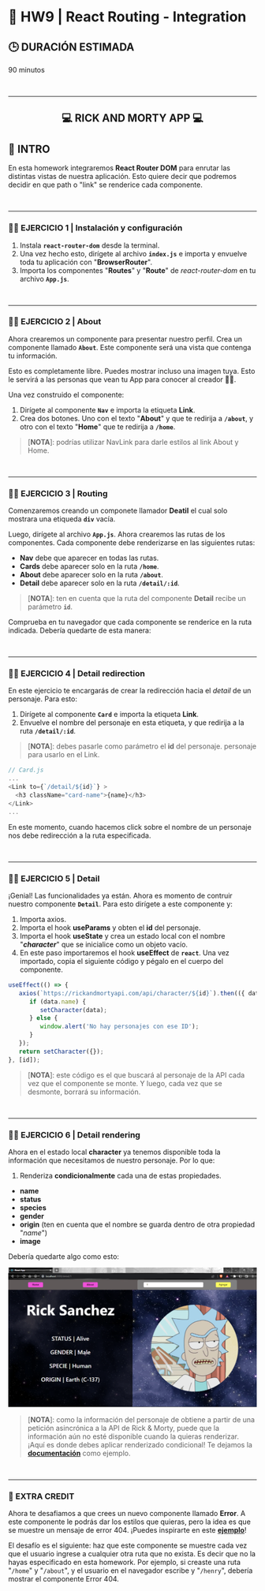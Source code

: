 # **💪 HW9 | React Routing - Integration**

## **🕒 DURACIÓN ESTIMADA**

90 minutos

<br />

---

<div align="center">

## **💻 RICK AND MORTY APP 💻**

</div>

## **📝 INTRO**

En esta homework integraremos **React Router DOM** para enrutar las distintas vistas de nuestra aplicación. Esto quiere decir que podremos decidir en que path o "link" se renderice cada componente.

<br />

---

### **👩‍💻 EJERCICIO 1 | Instalación y configuración**

1. Instala **`react-router-dom`** desde la terminal.
2. Una vez hecho esto, dirígete al archivo **`index.js`** e importa y envuelve toda tu aplicación con "**BrowserRouter**".
3. Importa los componentes "**Routes**" y "**Route**" de _react-router-dom_ en tu archivo **`App.js`**.

<br />

---

### **👩‍💻 EJERCICIO 2 | About**

Ahora crearemos un componente para presentar nuestro perfil. Crea un componente llamado **`About`**. Este componente será una vista que contenga tu información.

Esto es completamente libre. Puedes mostrar incluso una imagen tuya. Esto le servirá a las personas que vean tu App para conocer al creador 🚀✨.

Una vez construido el componente:

1. Dirígete al componente **`Nav`** e importa la etiqueta **Link**.
2. Crea dos botones. Uno con el texto "**About**" y que te redirija a **`/about`**, y otro con el texto "**Home**" que te redirija a **`/home`**.

> [**NOTA**]: podrías utilizar NavLink para darle estilos al link About y Home.

<br />

---

### **👩‍💻 EJERCICIO 3 | Routing**

Comenzaremos creando un componete llamador **Deatil** el cual solo mostrara una etiqueda **`div`** vacía.

Luego, dirígete al archivo **`App.js`**. Ahora crearemos las rutas de los componentes. Cada componente debe renderizarse en las siguientes rutas:

-  **Nav** debe que aparecer en todas las rutas.
-  **Cards** debe aparecer solo en la ruta **`/home`**.
-  **About** debe aparecer solo en la ruta **`/about`**.
-  **Detail** debe aparecer solo en la ruta **`/detail/:id`**.

> [**NOTA**]: ten en cuenta que la ruta del componente **Detail** recibe un parámetro **`id`**.

Comprueba en tu navegador que cada componente se renderice en la ruta indicada. Debería quedarte de esta manera:

<img src="./img/rutas.gif" alt="" />

<br />

---

### **👩‍💻 EJERCICIO 4 | Detail redirection**

En este ejercicio te encargarás de crear la redirección hacia el _detail_ de un personaje. Para esto:

1. Dirígete al componente **`Card`** e importa la etiqueta **Link**.
2. Envuelve el nombre del personaje en esta etiqueta, y que redirija a la ruta **`/detail/:id`**.

> [**NOTA**]: debes pasarle como parámetro el **id** del personaje. personaje para usarlo en el Link.

```js
// Card.js
...
<Link to={`/detail/${id}`} >
  <h3 className="card-name">{name}</h3>
</Link>
...
```

En este momento, cuando hacemos click sobre el nombre de un personaje nos debe redirección a la ruta especificada.

<img src="./img/rutaDetail.gif" alt="" />

<br />

---

### **👩‍💻 EJERCICIO 5 | Detail**

¡Genial! Las funcionalidades ya están. Ahora es momento de contruir nuestro componente **`Detail`**. Para esto dirígete a este componente y:

1. Importa axios.
2. Importa el hook **useParams** y obten el **id** del personaje.
3. Importa el hook **useState** y crea un estado local con el nombre "**_character_**" que se inicialice como un objeto vacío.
4. En este paso importaremos el hook **useEffect** de **`react`**. Una vez importado, copia el siguiente código y pégalo en el cuerpo del componente.

```js
useEffect(() => {
   axios(`https://rickandmortyapi.com/api/character/${id}`).then(({ data }) => {
      if (data.name) {
         setCharacter(data);
      } else {
         window.alert('No hay personajes con ese ID');
      }
   });
   return setCharacter({});
}, [id]);
```

> [**NOTA**]: este código es el que buscará al personaje de la API cada vez que el componente se monte. Y luego, cada vez que se desmonte, borrará su información.

<br />

---

### **👩‍💻 EJERCICIO 6 | Detail rendering**

Ahora en el estado local **character** ya tenemos disponible toda la información que necesitamos de nuestro personaje. Por lo que:

1. Renderiza **condicionalmente** cada una de estas propiedades.

-  **name**
-  **status**
-  **species**
-  **gender**
-  **origin** (ten en cuenta que el nombre se guarda dentro de otra propiedad "_name_")
-  **image**

Debería quedarte algo como esto:

<img src="./img/final_detail.png" width='800px'/>

<br />

> [**NOTA**]: como la información del personaje de obtiene a partir de una petición asincrónica a la API de Rick & Morty, puede que la información aún no esté disponible cuando la quieras renderizar. ¡Aquí es donde debes aplicar renderizado condicional! Te dejamos la [**documentación**](https://reactjs.org/docs/conditional-rendering.html#:~:text=Conditional%20rendering%20in%20React%20works,the%20UI%20to%20match%20them.&text=This%20example%20renders%20a%20different,the%20value%20of%20isLoggedIn%20prop.) como ejemplo.

<br />

---

### **📌 EXTRA CREDIT**

Ahora te desafiamos a que crees un nuevo componente llamado **Error**. A este componente le podrás dar los estilos que quieras, pero la idea es que se muestre un mensaje de error 404. ¡Puedes inspirarte en este [**ejemplo**](https://github.com/errroorrxd)!

El desafío es el siguiente: haz que este componente se muestre cada vez que el usuario ingrese a cualquier otra ruta que no exista. Es decir que no la hayas especificado en esta homework. Por ejemplo, si creaste una ruta "`/home`" y "`/about`", y el usuario en el navegador escribe y "`/henry`", debería mostrar el componente Error 404.
